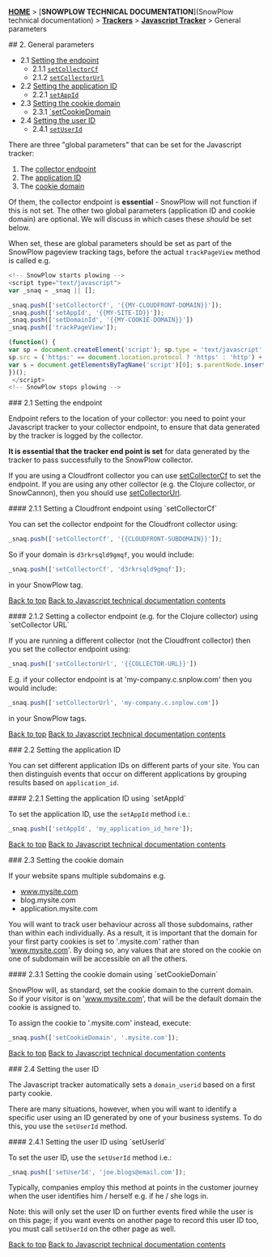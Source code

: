 <a name="top" />

[**HOME**](Home) > [**SNOWPLOW TECHNICAL DOCUMENTATION**](SnowPlow technical documentation) > [**Trackers**](trackers) > [**Javascript Tracker**](Javascript-Tracker) > General parameters

<a name="general" />
## 2. General parameters

  - 2.1 [Setting the endpoint](#endpoint)  
    - 2.1.1 [`setCollectorCf`](#setCollectorCf)  
    - 2.1.2 [`setCollectorUrl`](#setCollectorUrl)
  - 2.2 [Setting the application ID](#app-id)
    - 2.2.1 [`setAppId`](#setAppId)  
  - 2.3 [Setting the cookie domain](#cookiedomain)
    - 2.3.1 [`setCookieDomain](#setCookieDomain) 
  - 2.4 [Setting the user ID](#user-id)  
    - 2.4.1 [`setUserId`](#setUserId)

There are three "global parameters" that can be set for the Javascript tracker:

1. The [collector endpoint](#endpoint)
2. The [application ID](#app-id)
3. The [cookie domain](#cookiedomain)

Of them, the collector endpoint is **essential** - SnowPlow will not function if this is not set. The other two global parameters (application ID and cookie domain) are optional. We will discuss in which cases these *should* be set below.

When set, these are global parameters should be set as part of the SnowPlow pageview tracking tags, before the actual `trackPageView` method is called e.g. 

```javascript
<!-- SnowPlow starts plowing -->
<script type="text/javascript">
var _snaq = _snaq || [];

_snaq.push(['setCollectorCf', '{{MY-CLOUDFRONT-DOMAIN}}']);
_snaq.push(['setAppId', '{{MY-SITE-ID}}']);
_snaq.push(['setDomainId', '{{MY-COOKIE-DOMAIN}}'])
_snaq.push(['trackPageView']);

(function() {
var sp = document.createElement('script'); sp.type = 'text/javascript'; sp.async = true; sp.defer = true;
sp.src = ('https:' == document.location.protocol ? 'https' : 'http') + '://d1fc8wv8zag5ca.cloudfront.net/0.10.0/sp.js';
var s = document.getElementsByTagName('script')[0]; s.parentNode.insertBefore(sp, s);
})();
 </script>
<!-- SnowPlow stops plowing -->
```

<a name="endpoint" />
### 2.1 Setting the endpoint

Endpoint refers to the location of your collector: you need to point your Javascript tracker to your collector endpoint, to ensure that data generated by the tracker is logged by the collector.

**It is essential that the tracker end point is set** for data generated by the tracker to pass successfully to the SnowPlow collector.

If you are using a Cloudfront collector you can use [setCollectorCf](#setCollectorCf) to set the endpoint. If you are using any other collector (e.g. the Clojure collector, or SnowCannon), then you should use [setCollectorUrl](#setCollectorUrl).

<a name="setCollectorCf" />
#### 2.1.1 Setting a Cloudfront endpoint using `setCollectorCf`

You can set the collector endpoint for the Cloudfront collector using:

```javascript
_snaq.push(['setCollectorCf', '{{CLOUDFRONT-SUBDOMAIN}}']);
```

So if your domain is `d3rkrsqld9gmqf`, you would include:

```javascript
_snaq.push(['setCollectorCf', 'd3rkrsqld9gmqf']);
```

in your SnowPlow tag.


[Back to top](#top)
[Back to Javascript technical documentation contents][contents]

<a name="setCollectorUrl" />
#### 2.1.2 Setting a collector endpoint (e.g. for the Clojure collector) using `setCollector URL`

If you are running a different collector (not the Cloudfront collector) then you set the collector endpoint using:

```javascript
_snaq.push(['setCollectorUrl', '{{COLLECTOR-URL}}'])
```

E.g. if your collector endpoint is at 'my-company.c.snplow.com' then you would include:

```javascript
_snaq.push(['setCollectorUrl', 'my-company.c.snplow.com'])
```

in your SnowPlow tags.

[Back to top](#top)
[Back to Javascript technical documentation contents][contents]

<a name="app-id" />
### 2.2 Setting the application ID

You can set different application IDs on different parts of your site. You can then distinguish events that occur on different applications by grouping results based on `application_id`.

<a name="setAppId" />
#### 2.2.1 Setting the application ID using `setAppId`

To set the application ID, use the `setAppId` method i.e.:

```javascript
_snaq.push(['setAppId', 'my_application_id_here']);
```

[Back to top](#top)
[Back to Javascript technical documentation contents][contents]

<a name="cookiedomain" />
### 2.3 Setting the cookie domain

If your website spans multiple subdomains e.g.

* www.mysite.com
* blog.mysite.com
* application.mysite.com

You will want to track user behaviour across all those subdomains, rather than within each individually. As a result, it is important that the domain for your first party cookies is set to '.mysite.com' rather than 'www.mysite.com'. By doing so, any values that are stored on the cookie on one of subdomain will be accessible on all the others.

<a name="setCookieDomain" />
#### 2.3.1 Setting the cookie domain using `setCookieDomain`

SnowPlow will, as standard, set the cookie domain to the current domain. So if your visitor is on 'www.mysite.com', that will be the default domain the cookie is assigned to.

To assign the cookie to '.mysite.com' instead, execute:

```javascript
_snaq.push(['setCookieDomain', '.mysite.com']);
```

[Back to top](#top)
[Back to Javascript technical documentation contents][contents]

<a name="user-id" />
### 2.4 Setting the user ID

The Javascript tracker automatically sets a `domain_userid` based on a first party cookie.

There are many situations, however, when you will want to identify a specific user using an ID generated by one of your business systems. To do this, you use the `setUserId` method.

<a name="setUserId" />
#### 2.4.1 Setting the user ID using `setUserId`

To set the user ID, use the `setUserId` method i.e.:

```javascript
_snaq.push(['setUserId', 'joe.blogs@email.com']);
```

Typically, companies employ this method at points in the customer journey when the user identifies him / herself e.g. if he / she logs in.

Note: this will only set the user ID on further events fired while the user is on this page; if you want events on another page to record this user ID too, you must call `setUserId` on the other page as well.

[Back to top](#top)
[Back to Javascript technical documentation contents][contents]

[contents]: Javascript-Tracker